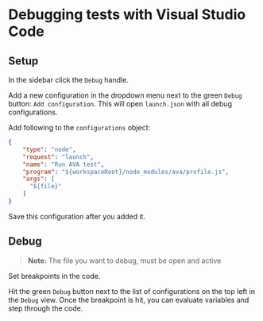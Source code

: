 # Debugging tests with Visual Studio Code

## Setup

In the sidebar click the `Debug` handle.

Add a new configuration in the dropdown menu next to the green `Debug` button: `Add configuration`. This will open `launch.json` with all debug configurations.

Add following to the `configurations` object:

```json
{
    "type": "node",
    "request": "launch",
    "name": "Run AVA test",
    "program": "${workspaceRoot}/node_modules/ava/profile.js",
    "args": [
      "${file}"
    ]
}
```

Save this configuration after you added it.

## Debug

> **Note:** The file you want to debug, must be open and active

Set breakpoints in the code.

Hit the green `Debug` button next to the list of configurations on the top left in the `Debug` view. Once the breakpoint is hit, you can evaluate variables and step through the code.
